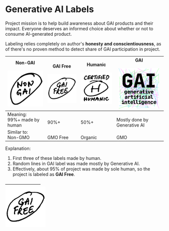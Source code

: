 # Generative AI Labels

Project mission is to help build awareness about GAI products and their impact. Everyone deserves an informed choice about whether or not to consume AI-generated product.

Labeling relies completely on author's **honesty and conscientiousness**, as of there's no proven method to detect share of GAI participation in project.

| Non-GAI<br /><br /><img src="png/non-gai-label.png" width="128" alt="non gai" /> | GAI Free<br /><br /><img src="png/gai-free-label.png" width="128" alt="gai gree" /> | Humanic<br /><br /><img src="png/certified-humanic-label.png" width="128" alt="certified humanic" /> | GAI<br /><br /><img src="png/gai-label-150.png" width="128" alt="generative ai" /> |
| -------------------------------------------------------------------------------- | ----------------------------------------------------------------------------------- | ---------------------------------------------------------------------------------------------------- | ---------------------------------------------------------------------------------- |
| Meaning:<br />99%+ made by human                                                 | <br />90%+                                                                          | <br />50%+                                                                                           | <br />Mostly done by Generative AI                                                 |
| Similar to:<br />Non-GMO                                                         | <br />GMO Free                                                                      | <br />Organic                                                                                        | <br />GMO                                                                          |

Explanation:

1. First three of these labels made by human.
2. Random lines in GAI label was made mostly by Generative AI.
3. Effectively, about 95% of project was made by sole human, so the project is labeled as **GAI Free**.

————————  
<img src="png/gai-free-label.png" width="128" alt="gai gree" />
